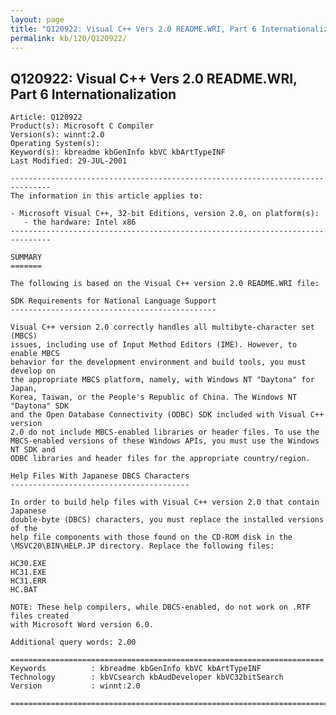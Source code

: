 ```yaml
---
layout: page
title: "Q120922: Visual C++ Vers 2.0 README.WRI, Part 6 Internationalization"
permalink: kb/120/Q120922/
---
```


## Q120922: Visual C++ Vers 2.0 README.WRI, Part 6 Internationalization

	Article: Q120922
	Product(s): Microsoft C Compiler
	Version(s): winnt:2.0
	Operating System(s): 
	Keyword(s): kbreadme kbGenInfo kbVC kbArtTypeINF
	Last Modified: 29-JUL-2001
	
	-------------------------------------------------------------------------------
	The information in this article applies to:
	
	- Microsoft Visual C++, 32-bit Editions, version 2.0, on platform(s):
	   - the hardware: Intel x86 
	-------------------------------------------------------------------------------
	
	SUMMARY
	=======
	
	The following is based on the Visual C++ version 2.0 README.WRI file:
	
	SDK Requirements for National Language Support
	----------------------------------------------
	
	Visual C++ version 2.0 correctly handles all multibyte-character set (MBCS)
	issues, including use of Input Method Editors (IME). However, to enable MBCS
	behavior for the development environment and build tools, you must develop on
	the appropriate MBCS platform, namely, with Windows NT "Daytona" for Japan,
	Korea, Taiwan, or the People's Republic of China. The Windows NT "Daytona" SDK
	and the Open Database Connectivity (ODBC) SDK included with Visual C++ version
	2.0 do not include MBCS-enabled libraries or header files. To use the
	MBCS-enabled versions of these Windows APIs, you must use the Windows NT SDK and
	ODBC libraries and header files for the appropriate country/region.
	
	Help Files With Japanese DBCS Characters
	----------------------------------------
	
	In order to build help files with Visual C++ version 2.0 that contain Japanese
	double-byte (DBCS) characters, you must replace the installed versions of the
	help file components with those found on the CD-ROM disk in the
	\MSVC20\BIN\HELP.JP directory. Replace the following files:
	
	HC30.EXE
	HC31.EXE
	HC31.ERR
	HC.BAT
	
	NOTE: These help compilers, while DBCS-enabled, do not work on .RTF files created
	with Microsoft Word version 6.0.
	
	Additional query words: 2.00
	
	======================================================================
	Keywords          : kbreadme kbGenInfo kbVC kbArtTypeINF 
	Technology        : kbVCsearch kbAudDeveloper kbVC32bitSearch
	Version           : winnt:2.0
	
	=============================================================================
	
